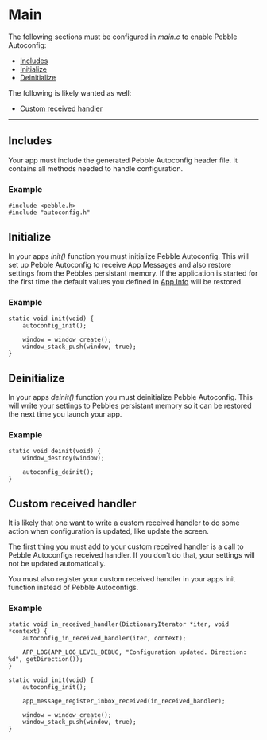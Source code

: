 # Main #

The following sections must be configured in _main.c_ to enable Pebble Autoconfig:

  * [Includes](Main#Includes.md)
  * [Initialize](Main#Initialize.md)
  * [Deinitialize](Main#Deinitialize.md)

The following is likely wanted as well:

  * [Custom received handler](Main#Custom_received_handler.md)


---


## Includes ##
Your app must include the generated Pebble Autoconfig header file. It contains all methods needed to handle configuration.

### Example ###
```
#include <pebble.h>
#include "autoconfig.h"
```

## Initialize ##
In your apps _init()_ function you must initialize Pebble Autoconfig. This will set up Pebble Autoconfig to receive App Messages and also restore settings from the Pebbles persistant memory. If the application is started for the first time the default values you defined in [App Info](AppInfo.md) will be restored.

### Example ###
```
static void init(void) {	
	autoconfig_init();

	window = window_create();
	window_stack_push(window, true);
}
```

## Deinitialize ##
In your apps _deinit()_ function you must deinitialize Pebble Autoconfig. This will write your settings to Pebbles persistant memory so it can be restored the next time you launch your app.

### Example ###
```
static void deinit(void) {
	window_destroy(window);

	autoconfig_deinit();
}
```

## Custom received handler ##
It is likely that one want to write a custom received handler to do some action when configuration is updated, like update the screen.

The first thing you must add to your custom received handler is a call to Pebble Autoconfigs received handler. If you don't do that, your settings will not be updated automatically.

You must also register your custom received handler in your apps init function instead of Pebble Autoconfigs.

### Example ###
```
static void in_received_handler(DictionaryIterator *iter, void *context) {
	autoconfig_in_received_handler(iter, context);

	APP_LOG(APP_LOG_LEVEL_DEBUG, "Configuration updated. Direction: %d", getDirection()); 
}

static void init(void) {	
	autoconfig_init();

	app_message_register_inbox_received(in_received_handler);

	window = window_create();
	window_stack_push(window, true);
}
```